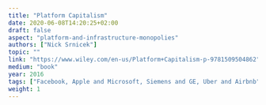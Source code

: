 ```yaml
---
title: "Platform Capitalism"
date: 2020-06-08T14:20:25+02:00
draft: false
aspect: "platform-and-infrastructure-monopolies"
authors: ["Nick Srnicek"]
topic: ""
link: "https://www.wiley.com/en-us/Platform+Capitalism-p-9781509504862"
medium: "book"
year: 2016
tags: ["Facebook, Apple and Microsoft, Siemens and GE, Uber and Airbnb", "post-capitalist future"]
weight: 1
---
```

